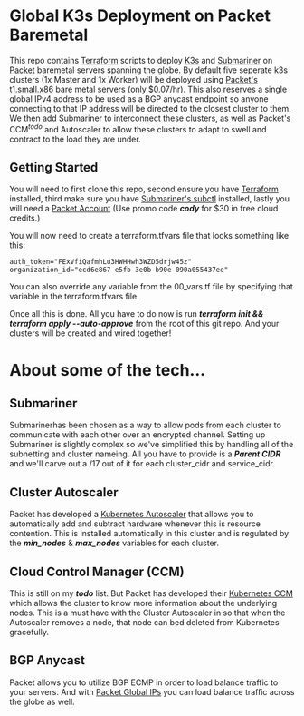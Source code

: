 # Global K3s Deployment on Packet Baremetal
This repo contains [Terraform](http://terraform.io) scripts to deploy [K3s](http://k3s.io) and [Submariner](http://submariner.io) on [Packet](http://packet.com) baremetal servers spanning the globe. By default five seperate k3s clusters (1x Master and 1x Worker) will be deployed using [Packet's t1.small.x86](https://www.packet.com/cloud/servers/t1-small/) bare metal servers (only $0.07/hr). This also reserves a single global IPv4 address to be used as a BGP anycast endpoint so anyone connecting to that IP address will be directed to the closest cluster to them. We then add Submariner to interconnect these clusters, as well as Packet's CCM<sup>*todo*</sup> and Autoscaler to allow these clusters to adapt to swell and contract to the load they are under. 

## Getting Started
You will need to first clone this repo, second ensure you have [Terraform](http://terraform.io) installed, third make sure you have [Submariner's subctl](https://github.com/submariner-io/submariner-operator/releases) installed, lastly you will need a [Packet Account](https://app.packet.net/signup) (Use promo code ***cody*** for $30 in free cloud credits.)

You will now need to create a terraform.tfvars file that looks something like this:
```
auth_token="FExVfiQafmhLu3HWHHwh3WZD5drjw45z"
organization_id="ecd6e867-e5fb-3e0b-b90e-090a055437ee"
```
You can also override any variable from the 00_vars.tf file by specifying that variable in the terraform.tfvars file.

Once all this is done. All you have to do now is run ***terraform init && terraform apply --auto-approve*** from the root of this git repo. And your clusters will be created and wired together!

# About some of the tech... 

## Submariner
Submarinerhas been chosen as a way to allow pods from each cluster to communicate with each other over an encrypted channel. Setting up Submariner is slightly complex so we've simplified this by handling all of the subnetting and cluster nameing. All you have to provide is a ***Parent CIDR*** and we'll carve out a /17 out of it for each cluster_cidr and service_cidr.

## Cluster Autoscaler
Packet has developed a [Kubernetes Autoscaler](https://www.packet.com/resources/guides/kubernetes-cluster-autoscaler-on-packet/) that allows you to automatically add and subtract hardware whenever this is resource contention. This is installed automatically in this cluster and is regulated by the ***min_nodes*** & ***max_nodes*** variables for each cluster.

## Cloud Control Manager (CCM)
This is still on my ***todo*** list. But Packet has developed their [Kubernetes CCM](https://www.packet.com/resources/guides/kubernetes-ccm-for-packet/) which allows the cluster to know more information about the underlying nodes. This is a must have with the Cluster Autoscaler in so that when the Autoscaler removes a node, that node can bed deleted from Kubernetes gracefully.

## BGP Anycast
Packet allows you to utilize BGP ECMP in order to load balance traffic to your servers. And with [Packet Global IPs](https://www.packet.com/cloud/network/) you can load balance traffic across the globe as well.
 
